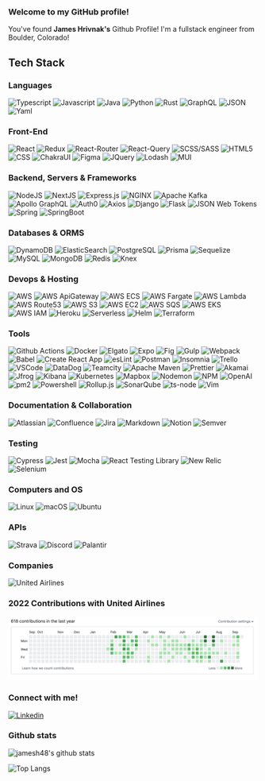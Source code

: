 ### Welcome to my GitHub profile!

<p>
  You've found <strong>James Hrivnak's</strong> Github Profile! I'm a fullstack engineer from Boulder, Colorado!
</p>

## Tech Stack


### Languages

<p>
  <img alt="Typescript" src="https://img.shields.io/badge/typescript-%23007ACC.svg?style=for-the-badge&logo=typescript&logoColor=white"/> 
  
  <img alt="Javascript" src="https://img.shields.io/badge/JavaScript-F7DF1E?logo=JavaScript&logoColor=black&style=for-the-badge" />
  
  <img alt="Java" src="https://img.shields.io/badge/Java-ED8B00?style=for-the-badge&logo=openjdk&logoColor=white" />
  
  <img alt="Python" src="https://img.shields.io/badge/python-3670A0?style=for-the-badge&logo=python&logoColor=ffdd54" />
  
  <img alt="Rust" src="https://img.shields.io/badge/rust-%23000000.svg?style=for-the-badge&logo=rust&logoColor=white"/>
  
  <img alt="GraphQL" src="https://img.shields.io/badge/-GraphQL-E10098?style=for-the-badge&logo=graphql&logoColor=white" />
  
  <img alt="JSON" src="https://img.shields.io/badge/JSON-000?logo=json&logoColor=fff&style=for-the-badge" />

  <img alt="Yaml" src="https://img.shields.io/badge/YAML-CB171E?logo=yaml&logoColor=fff&style=for-the-badge" /> 
</p>

### Front-End

<p>
  <img alt="React" src="https://img.shields.io/badge/React-61DAFB?logo=react&logoColor=black&style=for-the-badge" />

  <img alt="Redux" src="https://img.shields.io/badge/redux-%23593d88.svg?style=for-the-badge&logo=redux&logoColor=white"/>

  <img alt="React-Router" src="https://img.shields.io/badge/React_Router-CA4245?style=for-the-badge&logo=react-router&logoColor=white" />

  <img alt="React-Query" src="https://img.shields.io/badge/-React%20Query-FF4154?style=for-the-badge&logo=react%20query&logoColor=white"/>
  
  <img alt="SCSS/SASS" src="https://img.shields.io/badge/SASS-hotpink.svg?style=for-the-badge&logo=SASS&logoColor=white"/>
  
  <img alt="HTML5" src="https://img.shields.io/badge/html5-%23E34F26.svg?style=for-the-badge&logo=html5&logoColor=white" />

  <img alt="CSS" src="https://img.shields.io/badge/CSS-1572B6?logo=css3&logoColor=white&style=for-the-badge" />

  <img alt="ChakraUI" src="https://img.shields.io/badge/Chakra%20UI-319795?logo=chakraui&logoColor=fff&style=for-the-badge" />

  <img alt="Figma" src="https://img.shields.io/badge/Figma-F24E1E?logo=figma&logoColor=fff&style=for-the-badge" />

  <img alt="JQuery" src="https://img.shields.io/badge/jQuery-0769AD?logo=jquery&logoColor=fff&style=for-the-badge" />

  <img alt="Lodash" src="https://img.shields.io/badge/Lodash-3492FF?logo=lodash&logoColor=fff&style=for-the-badge" />

  <img alt="MUI" src="https://img.shields.io/badge/MUI-007FFF?logo=mui&logoColor=fff&style=for-the-badge" />
</p>

### Backend, Servers & Frameworks

<p>
  <img alt="NodeJS" src="https://img.shields.io/badge/NodeJS-088A51?logo=Node.js&logoColor=white&style=for-the-badge" />

  <img alt="NextJS" src="https://img.shields.io/badge/Next-black?style=for-the-badge&logo=next.js&logoColor=white" />
  
  <img alt="Express.js" src="https://img.shields.io/badge/express.js-%23404d59.svg?style=for-the-badge&logo=express&logoColor=%2361DAFB"/>
  
  <img alt="NGINX" src="https://img.shields.io/badge/nginx-%23009639.svg?style=for-the-badge&logo=nginx&logoColor=white" />

  <img alt="Apache Kafka" src="https://img.shields.io/badge/Apache%20Kafka-231F20?logo=apachekafka&logoColor=fff&style=for-the-badge" />

  <img alt="Apollo GraphQL" src="https://img.shields.io/badge/Apollo%20GraphQL-311C87?logo=apollographql&logoColor=fff&style=for-the-badge" />

  <img alt="Auth0" src="https://img.shields.io/badge/Auth0-EB5424?logo=auth0&logoColor=fff&style=for-the-badge"/>

  <img alt="Axios" src="https://img.shields.io/badge/Axios-5A29E4?logo=axios&logoColor=fff&style=for-the-badge"/>

  <img alt="Django" src="https://img.shields.io/badge/Django-092E20?logo=django&logoColor=fff&style=for-the-badge" />

  <img alt="Flask" src="https://img.shields.io/badge/Flask-000?logo=flask&logoColor=fff&style=for-the-badge" />

  <img alt="JSON Web Tokens" src="https://img.shields.io/badge/JSON%20Web%20Tokens-000?logo=jsonwebtokens&logoColor=fff&style=for-the-badge" />

  <img alt="Spring" src="https://img.shields.io/badge/Spring-6DB33F?logo=spring&logoColor=fff&style=for-the-badge" />

  <img alt="SpringBoot" src="https://img.shields.io/badge/Spring%20Boot-6DB33F?logo=springboot&logoColor=fff&style=for-the-badge" />
</p>


### Databases & ORMS

<p>
  <img alt="DynamoDB" src="https://img.shields.io/badge/Amazon%20DynamoDB-4053D6?style=for-the-badge&logo=Amazon%20DynamoDB&logoColor=white" />

  <img alt="ElasticSearch" src="https://img.shields.io/badge/Elasticsearch-005571?logo=elasticsearch&logoColor=fff&style=for-the-badge" />
  
  <img alt="PostgreSQL" src="https://img.shields.io/badge/PostgreSQL-336791?logo=postgresql&logoColor=white&style=for-the-badge" />

  <img alt="Prisma" src="https://img.shields.io/badge/Prisma-3982CE?style=for-the-badge&logo=Prisma&logoColor=white" />
  
  <img alt="Sequelize" src="https://img.shields.io/badge/Sequelize-52B0E7?style=for-the-badge&logo=Sequelize&logoColor=white"/>
  
  <img alt="MySQL" src="https://img.shields.io/badge/mysql-%2300f.svg?style=for-the-badge&logo=mysql&logoColor=white"/>
  
  <img alt="MongoDB" src="https://img.shields.io/badge/MongoDB-47A248?logo=mongodb&logoColor=white&style=for-the-badge" />
  
  <img alt="Redis" src="https://img.shields.io/badge/redis-%23DD0031.svg?style=for-the-badge&logo=redis&logoColor=white" />

  <img alt="Knex" src="https://img.shields.io/badge/Knex.js-D26B38?logo=knexdotjs&logoColor=fff&style=for-the-badge" />
</p>

### Devops & Hosting
<p>
  <img alt="AWS" src="https://img.shields.io/badge/AWS-%23FF9900.svg?style=for-the-badge&logo=amazon-aws&logoColor=white"/>

  <img alt="AWS ApiGateway" src="https://img.shields.io/badge/Amazon%20API%20Gateway-FF4F8B?logo=amazonapigateway&logoColor=fff&style=for-the-badge" />
  
  <img alt="AWS ECS" src="https://img.shields.io/badge/Amazon%20ECS-F90?logo=amazonecs&logoColor=fff&style=for-the-badge"/>

  <img alt="AWS Fargate" src="https://img.shields.io/badge/AWS%20Fargate-F90?logo=awsfargate&logoColor=fff&style=for-the-badge" />

  <img alt="AWS Lambda" src="https://img.shields.io/badge/AWS%20Lambda-F90?logo=awslambda&logoColor=fff&style=for-the-badge" />

  <img alt="AWS Route53" src="https://img.shields.io/badge/Amazon%20Route%2053-8C4FFF?logo=amazonroute53&logoColor=fff&style=for-the-badge" />
  
  <img alt="AWS S3" src="https://img.shields.io/badge/Amazon%20S3-569A31?logo=amazons3&logoColor=fff&style=for-the-badge"/>

  <img alt="AWS EC2" src="https://img.shields.io/badge/Amazon%20EC2-F90?logo=amazonec2&logoColor=fff&style=for-the-badge"/>

  <img alt="AWS SQS" src="https://img.shields.io/badge/Amazon%20SQS-FF4F8B?logo=amazonsqs&logoColor=fff&style=for-the-badge" />
  
  <img alt="AWS EKS" src="https://img.shields.io/badge/Amazon%20EKS-F90?logo=amazoneks&logoColor=fff&style=for-the-badge" />

  <img alt="AWS IAM" src="https://img.shields.io/badge/Amazon%20Identity%20Access%20Management-DD344C?logo=amazoniam&logoColor=fff&style=for-the-badge" />

  <img alt="Heroku" src="https://img.shields.io/badge/Heroku-430098?logo=heroku&logoColor=fff&style=for-the-badge" />

  <img alt="Serverless" src="https://img.shields.io/badge/Serverless-FD5750?logo=serverless&logoColor=fff&style=for-the-badge" />

  <img alt="Helm" src="https://img.shields.io/badge/Helm-0F1689?logo=helm&logoColor=fff&style=for-the-badge" />

  <img alt="Terraform" src="https://img.shields.io/badge/Terraform-844FBA?logo=terraform&logoColor=fff&style=for-the-badge" />
</p>


### Tools
<p>  
  <img alt="Github Actions" src="https://img.shields.io/badge/GitHub%20Actions-2088FF?logo=githubactions&logoColor=fff&style=for-the-badge" />

  <img alt="Docker" src="https://img.shields.io/badge/docker-%230db7ed.svg?style=for-the-badge&logo=docker&logoColor=white"/>

  <img alt="Elgato" src="https://img.shields.io/badge/Elgato-101010?logo=elgato&logoColor=fff&style=for-the-badge" />

  <img alt="Expo" src="https://img.shields.io/badge/Expo-000020?logo=expo&logoColor=fff&style=for-the-badge" />

  <img alt="Fig" src="https://img.shields.io/badge/Fig-000?logo=fig&logoColor=fff&style=for-the-badge" />
  
  <img alt="Gulp" src="https://img.shields.io/badge/GULP-%23CF4647.svg?style=for-the-badge&logo=gulp&logoColor=white"/>
  
  <img alt="Webpack" src="https://img.shields.io/badge/webpack-%238DD6F9.svg?style=for-the-badge&logo=webpack&logoColor=black"/>
  
  <img alt="Babel" src="https://img.shields.io/badge/Babel-F9DC3e?style=for-the-badge&logo=babel&logoColor=black"/>

  <img alt="Create React App" src="https://img.shields.io/badge/Create%20React%20App-09D3AC?logo=createreactapp&logoColor=fff&style=for-the-badge"/>
  
  <img alt="esLint" src="https://img.shields.io/badge/ESLint-4B3263?style=for-the-badge&logo=eslint&logoColor=white"/>
  
  <img alt="Postman" src="https://img.shields.io/badge/Postman-FF6C37?style=for-the-badge&logo=postman&logoColor=white"/>

  <img alt="Insomnia" src="https://img.shields.io/badge/Insomnia-4000BF?logo=insomnia&logoColor=fff&style=for-the-badge" />
  
  <img alt="Trello" src="https://img.shields.io/badge/Trello-%23026AA7.svg?style=for-the-badge&logo=Trello&logoColor=white"/>
  
  <img alt="VSCode" src="https://img.shields.io/badge/Visual%20Studio%20Code-0078d7.svg?style=for-the-badge&logo=visual-studio-code&logoColor=white"/>
  
  <img alt="DataDog" src="https://img.shields.io/badge/datadog-%23632CA6.svg?style=for-the-badge&logo=datadog&logoColor=white"/>

  <img alt="Teamcity" src="https://img.shields.io/badge/TeamCity-000?logo=teamcity&logoColor=fff&style=for-the-badge" />

  <img alt="Apache Maven" src="https://img.shields.io/badge/Apache%20Maven-C71A36?logo=apachemaven&logoColor=fff&style=for-the-badge" />

  <img alt="Prettier" src="https://img.shields.io/badge/Prettier-F7B93E?logo=prettier&logoColor=fff&style=for-the-badge" />

  <img alt="Akamai" src="https://img.shields.io/badge/Akamai-0096D6?logo=akamai&logoColor=fff&style=for-the-badge" />

  <img alt="Jfrog" src="https://img.shields.io/badge/JFrog-40BE46?logo=jfrog&logoColor=fff&style=for-the-badge" />

  <img alt="Kibana" src="https://img.shields.io/badge/Kibana-005571?logo=kibana&logoColor=fff&style=for-the-badge" />

  <img alt="Kubernetes" src="https://img.shields.io/badge/Kubernetes-326CE5?logo=kubernetes&logoColor=fff&style=for-the-badge" />

  <img alt="Mapbox" src="https://img.shields.io/badge/Mapbox-000?logo=mapbox&logoColor=fff&style=for-the-badge"/>

  <img alt="Nodemon" src="https://img.shields.io/badge/Nodemon-76D04B?logo=nodemon&logoColor=fff&style=for-the-badge" />

  <img alt="NPM" src="https://img.shields.io/badge/npm-CB3837?logo=npm&logoColor=fff&style=for-the-badge" />

  <img alt="OpenAI" src="https://img.shields.io/badge/OpenAI-412991?logo=openai&logoColor=fff&style=for-the-badge" />

  <img alt="pm2" src="https://img.shields.io/badge/PM2-2B037A?logo=pm2&logoColor=fff&style=for-the-badge" />

  <img alt="Powershell" src="https://img.shields.io/badge/PowerShell-5391FE?logo=powershell&logoColor=fff&style=for-the-badge" />

  <img alt="Rollup.js" src="https://img.shields.io/badge/rollup.js-EC4A3F?logo=rollupdotjs&logoColor=fff&style=for-the-badge" />

  <img alt="SonarQube" src="https://img.shields.io/badge/SonarQube-4E9BCD?logo=sonarqube&logoColor=fff&style=for-the-badge" />

  <img alt="ts-node" src="https://img.shields.io/badge/ts--node-3178C6?logo=tsnode&logoColor=fff&style=for-the-badge" />

  <img alt="Vim" src="https://img.shields.io/badge/Vim-019733?logo=vim&logoColor=fff&style=for-the-badge" />
  
</p>

### Documentation & Collaboration

<p>
  <img alt="Atlassian" src="https://img.shields.io/badge/Atlassian-0052CC?logo=atlassian&logoColor=fff&style=for-the-badge" />

  <img alt="Confluence" src="https://img.shields.io/badge/Confluence-172B4D?logo=confluence&logoColor=fff&style=for-the-badge" />

  <img alt="Jira" src="https://img.shields.io/badge/Jira-0052CC?logo=jira&logoColor=fff&style=for-the-badge" />

  <img alt="Markdown" src="https://img.shields.io/badge/Markdown-000?logo=markdown&logoColor=fff&style=for-the-badge" />

  <img alt="Notion" src="https://img.shields.io/badge/Notion-000?logo=notion&logoColor=fff&style=for-the-badge" />

  <img alt="Semver" src="https://img.shields.io/badge/SemVer-3F4551?logo=semver&logoColor=fff&style=for-the-badge" />
</p>

### Testing
<p>
  <img alt="Cypress" src="https://img.shields.io/badge/Cypress-69D3A7?logo=cypress&logoColor=fff&style=for-the-badge" />
  
  <img alt="Jest" src="https://img.shields.io/badge/-jest-%23C21325?style=for-the-badge&logo=jest&logoColor=white"/>
    
  <img alt="Mocha" src="https://img.shields.io/badge/-mocha-%238D6748?style=for-the-badge&logo=mocha&logoColor=white"/>
  
  <img alt="React Testing Library" src="https://img.shields.io/badge/-TestingLibrary-%23E33332?style=for-the-badge&logo=testing-library&logoColor=white"/>

  <img alt="New Relic" src="https://img.shields.io/badge/New%20Relic-1CE783?logo=newrelic&logoColor=000&style=for-the-badge" />

  <img alt="Selenium" src="https://img.shields.io/badge/Selenium-43B02A?logo=selenium&logoColor=fff&style=for-the-badge" />
</p>

### Computers and OS
<p>
  <img alt="Linux" src="https://img.shields.io/badge/Linux-FCC624?logo=linux&logoColor=000&style=for-the-badge" />

  <img alt="macOS" src="https://img.shields.io/badge/macOS-000?logo=macos&logoColor=fff&style=for-the-badge" />

  <img alt="Ubuntu" src="https://img.shields.io/badge/Ubuntu-E95420?logo=ubuntu&logoColor=fff&style=for-the-badge" />
</p>

### APIs
<p>
  <img alt="Strava" src="https://img.shields.io/badge/Strava-FC4C02?logo=strava&logoColor=fff&style=for-the-badge" />

  <img alt="Discord" src="https://img.shields.io/badge/Discord-5865F2?logo=discord&logoColor=fff&style=for-the-badge"/>

  <img alt="Palantir" src="https://img.shields.io/badge/Palantir-101113?logo=palantir&logoColor=fff&style=for-the-badge" />
</p>

### Companies
<p>
  <img alt="United Airlines" src="https://img.shields.io/badge/United%20Airlines-024?logo=unitedairlines&logoColor=fff&style=for-the-badge" />
</p>

### 2022 Contributions with United Airlines
![2022 Contributions](2022contributionsunitedairlines.png)

### Connect with me!

<p>
  <a target="_blank" href="https://www.linkedin.com/in/james-hrivnak/">
    <img alt="Linkedin" src="https://img.shields.io/badge/linkedin-0077B5?logo=linkedin&logoColor=white&style=for-the-badge" />
  </a>
</p>

### Github stats

![jamesh48's github stats](https://github-readme-stats.vercel.app/api?username=jamesh48&count_private=true&show_icons=true&theme=tokyonight&hide=stars)

![Top Langs](https://github-readme-stats.vercel.app/api/top-langs/?username=jamesh48&theme=tokyonight&layout=compact)
